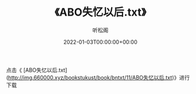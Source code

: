 ﻿---
title:  《ABO失忆以后.txt》
date:   2022-01-03T00:00:00+00:00
author: 听松阁
layout: post
permalink: /ABO失忆以后/
categories: 小说
tags: [小说]
---

点击《 [ABO失忆以后.txt](<a href="http://img.660000.xyz/bookstukust/book/bntxt/11/ABO" target=_blank>http://img.660000.xyz/bookstukust/book/bntxt/11/ABO失忆以后.txt)》进行下载